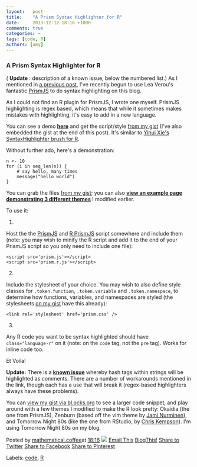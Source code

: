 ```yaml
---
layout:   post
title:    "A Prism Syntax Highlighter for R"
date:     2013-12-12 18:16 +1000
comments: true
categories: ~
tags: [code, R]
authors: [amy]
---
```

### A Prism Syntax Highlighter for R

( **Update** : description of a known issue, below the numbered list.) As I mentioned in [a previous post](searching-for-syntax-highlighter-for-r.html), I've recently begun to use Lea Verou's fantastic [PrismJS](http://prismjs.com/) to do syntax highlighting on this blog.

As I could not find an R plugin for PrismJS, I wrote one myself. PrismJS highlighting is regex based, which means that while it sometimes makes mistakes with highlighting, it's easy to add in a new language.

You can see a demo [**here**](http://bl.ocks.org/mathematicalcoffee/raw/5655496/) and get the script/style [from my gist](https://gist.github.com/mathematicalcoffee/5655496#file-prism-r-js) (I've also embedded the gist at the end of this post). It's similar to [Yihui Xie's SyntaxHighlighter brush for R](http://yihui.name/en/2010/09/syntaxhighlighter-brush-for-the-r-language/).

Without further ado, here's a demonstration:

    n <- 10
    for (i in seq_len(n)) {
        # say hello, many times
        message("hello world")
    }

You can grab the files [from my gist](http://gist.github.com/mathematicalcoffee/5655496); you can also [**view an example page demonstrating 3 different themes**](http://bl.ocks.org/mathematicalcoffee/raw/5655496/) I modified earlier.

To use it:

1. 

Host the the [PrismJS](http://prismjs.com/download.html) and [R PrismJS](https://gist.github.com/mathematicalcoffee/5655496#file-prism-r-js) script somewhere and include them (note: you may wish to minify the R script and add it to the end of your PrismJS script so you only need to include one file):

    <script src='prism.js'></script> 
    <script src='prism.r.js'></script>

2. 

Include the stylesheet of your choice. You may wish to also define style classes for `.token.function`, `.token.variable` and `.token.namespace`, to determine how functions, variables, and namespaces are styled (the stylesheets [on my gist](http://gist.github.com/mathematicalcoffee/5655496) have this already):

    <link rel='stylesheet' href='prism.css' />

3. 

Any R code you want to be syntax highlighted should have `class="language-r"` on it (note: on the `code` tag, not the `pre` tag). Works for inline code too.

Et Voila!

**Update:** There is a [**known issue**](http://bl.ocks.org/mathematicalcoffee/raw/5655496/index.html#known-issue) whereby hash tags within strings will be highlighted as comments. There are a number of workarounds mentioned in the link,  though each has a use that will break it (regex-based highlighters always have these problems).

You can [view my gist via bl.ocks.org](http://bl.ocks.org/mathematicalcoffee/raw/5655496/) to see a larger code snippet, and play around with a few themes I modified to make the R look pretty: Okaidia (the one from PrismJS), Zenburn (based off the vim theme by [Jami Nurminen](http://slinky.imukuppi.org/zenburnpage/)), and Tomorrow Night 80s (like the one from RStudio, by [Chris Kempson](https://github.com/chriskempson/tomorrow-theme)). I'm using Tomorrow Night 80s on my blog.

<script src="https://gist.github.com/mathematicalcoffee/5655496.js?file=prism.r.js"></script>

Posted by [mathematical.coffee](http://www.blogger.com/profile/15453196627437456098 "author profile")at [<abbr class="published" title="2013-12-12T18:16:00-08:00">18:16</abbr>](a-prism-syntax-highlighter-for-r.html "permanent link") [![](http://img2.blogblog.com/img/icon18_edit_allbkg.gif)](http://www.blogger.com/post-edit.g?blogID=7039473604287682752&postID=566451707627245080&from=pencil "Edit Post")
 [Email This](http://www.blogger.com/share-post.g?blogID=7039473604287682752&postID=566451707627245080&target=email "Email This") [BlogThis!](http://www.blogger.com/share-post.g?blogID=7039473604287682752&postID=566451707627245080&target=blog "BlogThis!") [Share to Twitter](http://www.blogger.com/share-post.g?blogID=7039473604287682752&postID=566451707627245080&target=twitter "Share to Twitter") [Share to Facebook](http://www.blogger.com/share-post.g?blogID=7039473604287682752&postID=566451707627245080&target=facebook "Share to Facebook") [Share to Pinterest](http://www.blogger.com/share-post.g?blogID=7039473604287682752&postID=566451707627245080&target=pinterest "Share to Pinterest")
<plusone source="blogger:blog:plusone" href="http://mathematicalcoffee.blogspot.com/2013/05/a-prism-syntax-highlighter-for-r.html" size="medium" width="300" annotation="inline"></plusone>

Labels: [code](../../search/label/code.html), [R](../../search/label/R.html)

